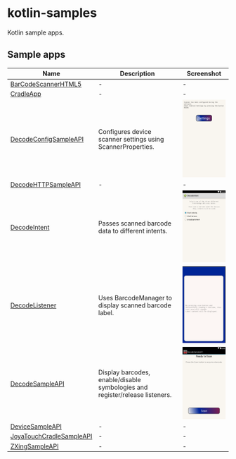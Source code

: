 # kotlin-samples

Kotlin sample apps.

## Sample apps

| Name | Description | Screenshot
|------|-------------|-----------
| [BarCodeScannerHTML5](BarCodeScannerHTML5/) | - | - 
| [CradleApp](CradleApp/) | - | -
| [DecodeConfigSampleAPI](DecodeConfigSampleAPI/) | Configures device scanner settings using ScannerProperties. |      ![DecodeConfigSampleAPI](screenshots/decode_config_sample.png)
| [DecodeHTTPSampleAPI](DecodeHTTPSampleAPI/) | - | -
| [DecodeIntent](DecodeIntent/) | Passes scanned barcode data to different intents.| ![DecodeIntent](screenshots/decode_intent.png)
| [DecodeListener](DecodeListener/) | Uses BarcodeManager to display scanned barcode label. | ![DecodeListener](screenshots/decode_listener.png)
| [DecodeSampleAPI](DecodeSampleAPI/) | Display barcodes, enable/disable symbologies and register/release listeners. | ![DecodeSampleAPI](screenshots/decode_sample.png)
| [DeviceSampleAPI](DeviceSampleAPI/) | - | -
| [JoyaTouchCradleSampleAPI](JoyaTouchCradleSampleAPI/) | - | -
| [ZXingSampleAPI](ZXingSampleAPI/) | - | -